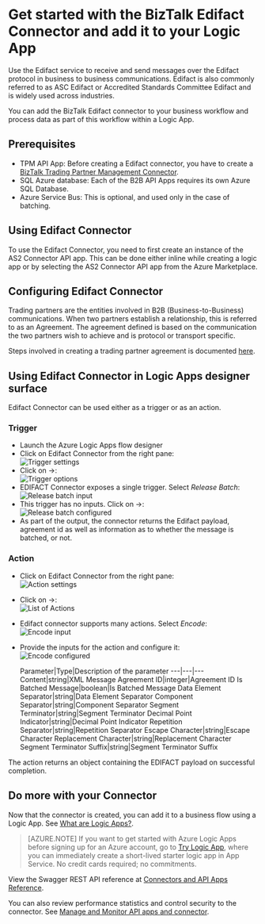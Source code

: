 <properties 
   pageTitle="Using the BizTalk Edifact Connector in Logic Apps | Microsoft Azure App Service" 
   description="How to create and configure the BizTalk Edifact Connector or API app and use it in a logic app in Azure App Service" 
   services="app-service\logic" 
   documentationCenter=".net,nodejs,java" 
   authors="rajeshramabathiran" 
   manager="dwrede" 
   editor=""/>

<tags
   ms.service="app-service-logic"
   ms.devlang="multiple"
   ms.topic="article"
   ms.tgt_pltfrm="na"
   ms.workload="integration" 
   ms.date="11/20/2015"
   ms.author="rajram"/>

# Get started with the BizTalk Edifact Connector and add it to your Logic App  
Use the Edifact service to receive and send messages over the Edifact protocol in business to business communications. Edifact is also commonly referred to as ASC Edifact or Accredited Standards Committee Edifact and is widely used across industries.

You can add the BizTalk Edifact connector to your business workflow and process data as part of this workflow within a Logic App. 

## Prerequisites
- TPM API App: Before creating a Edifact connector, you have to create a [BizTalk Trading Partner Management Connector][1].
- SQL Azure database: Each of the B2B API Apps requires its own Azure SQL Database.
- Azure Service Bus: This is optional, and used only in the case of batching.

## Using Edifact Connector
To use the Edifact Connector, you need to first create an instance of the AS2 Connector API app. This can be done either inline while creating a logic app or by selecting the AS2 Connector API app from the Azure Marketplace.

## Configuring Edifact Connector
Trading partners are the entities involved in B2B (Business-to-Business) communications. When two partners establish a relationship, this is referred to as an Agreement. The agreement defined is based on the communication the two partners wish to achieve and is protocol or transport specific.

Steps involved in creating a trading partner agreement is documented [here][2].

## Using Edifact Connector in Logic Apps designer surface
Edifact Connector can be used either as a trigger or as an action.

### Trigger
- Launch the Azure Logic Apps flow designer
- Click on Edifact Connector from the right pane:  
![Trigger settings][3]
- Click on ->:  
![Trigger options][4]
- EDIFACT Connector exposes a single trigger. Select *Release Batch*:  
![Release batch input][5]
- This trigger has no inputs. Click on ->:  
![Release batch configured][6]
- As part of the output, the connector returns the Edifact payload, agreement id as well as information as to whether the message is batched, or not.

### Action
- Click on Edifact Connector from the right pane:  
![Action settings][7]
- Click on ->:  
![List of Actions][8]
- Edifact connector supports many actions. Select *Encode*:  
![Encode input][9]
- Provide the inputs for the action and configure it:  
![Encode configured][10]

	Parameter|Type|Description of the parameter
---|---|---
Content|string|XML Message
Agreement ID|integer|Agreement ID
Is Batched Message|boolean|Is Batched Message
Data Element Separator|string|Data Element Separator
Component Separator|string|Component Separator
Segment Terminator|string|Segment Terminator
Decimal Point Indicator|string|Decimal Point Indicator
Repetition Separator|string|Repetition Separator
Escape Character|string|Escape Character
Replacement Character|string|Replacement Character
Segment Terminator Suffix|string|Segment Terminator Suffix

The action returns an object containing the EDIFACT payload on successful completion.

## Do more with your Connector
Now that the connector is created, you can add it to a business flow using a Logic App. See [What are Logic Apps?](app-service-logic-what-are-logic-apps.md).

>[AZURE.NOTE] If you want to get started with Azure Logic Apps before signing up for an Azure account, go to [Try Logic App](https://tryappservice.azure.com/?appservice=logic), where you can immediately create a short-lived starter logic app in App Service. No credit cards required; no commitments.

View the Swagger REST API reference at [Connectors and API Apps Reference](http://go.microsoft.com/fwlink/p/?LinkId=529766).

You can also review performance statistics and control security to the connector. See [Manage  and Monitor API apps and connector](../app-service-api/app-service-api-manage-in-portal.md).


<!--References -->
[1]: app-service-logic-connector-tpm.md
[2]: app-service-logic-create-a-trading-partner-agreement.md
[3]: ./media/app-service-logic-connector-edifact/TriggerSettings.PNG
[4]: ./media/app-service-logic-connector-edifact/ListOfTriggers.PNG
[5]: ./media/app-service-logic-connector-edifact/ReleaseBatchTriggerInput.PNG
[6]: ./media/app-service-logic-connector-edifact/ReleaseBatchTriggerConfigured.PNG
[7]: ./media/app-service-logic-connector-edifact/ActionSettings.PNG
[8]: ./media/app-service-logic-connector-edifact/ListOfActions.PNG
[9]: ./media/app-service-logic-connector-edifact/EncodeInput.PNG
[10]: ./media/app-service-logic-connector-edifact/EncodeConfigured.PNG
